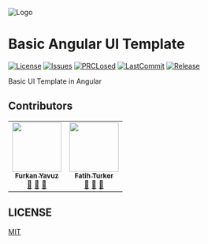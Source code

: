 ![Logo](https://avatars2.githubusercontent.com/u/65504426?s=200&v=4)

# Basic Angular UI Template

[![License](https://img.shields.io/github/license/open-template-hub/basic-angular-ui-template?color=2F7488&style=plastic)]()
[![Issues](https://img.shields.io/github/issues/open-template-hub/basic-angular-ui-template?color=2F7488&style=plastic)]()
[![PRCLosed](https://img.shields.io/github/issues-pr-closed-raw/open-template-hub/basic-angular-ui-template?color=2F7488&style=plastic)]()
[![LastCommit](https://img.shields.io/github/last-commit/open-template-hub/basic-angular-ui-template?color=2F7488&style=plastic)]()
[![Release](https://img.shields.io/github/release/open-template-hub/basic-angular-ui-template?include_prereleases&color=2F7488&style=plastic)]()

Basic UI Template in Angular

## Contributors

<!-- ALL-CONTRIBUTORS-LIST:START - Do not remove or modify this section -->
<!-- prettier-ignore-start -->
<!-- markdownlint-disable -->
<table>
  <tr>
    <td align="center"><a href="https://github.com/furknyavuz"><img src="https://avatars0.githubusercontent.com/u/2248168?s=460&u=435ef6ade0785a7a135ce56cae751fb3ade1d126&v=4" width="100px;" alt=""/><br /><sub><b>Furkan Yavuz</b></sub></a><br /><a href="https://github.com/open-template-hub/basic-angular-ui-template/issues/created_by/furknyavuz" title="Answering Questions">💬</a> <a href="https://github.com/open-template-hub/basic-angular-ui-template/commits?author=furknyavuz" title="Documentation">📖</a> <a href="https://github.com/open-template-hub/basic-angular-ui-template/pulls?q=is%3Apr+reviewed-by%3Afurknyavuz" title="Reviewed Pull Requests">👀</a></td>
    <td align="center"><a href="https://github.com/fatihturker"><img src="https://avatars1.githubusercontent.com/u/2202179?s=460&u=261b1129e7106c067783cb022ab9999aad833bdc&v=4" width="100px;" alt=""/><br /><sub><b>Fatih Turker</b></sub></a><br /><a href="https://github.com/open-template-hub/basic-angular-ui-template/issues/created_by/fatihturker" title="Answering Questions">💬</a> <a href="https://github.com/open-template-hub/basic-angular-ui-template/commits?author=fatihturker" title="Documentation">📖</a> <a href="https://github.com/open-template-hub/basic-angular-ui-template/pulls?q=is%3Apr+reviewed-by%3Afatihturker" title="Reviewed Pull Requests">👀</a></td>
  </tr>
</table>

<!-- markdownlint-enable -->
<!-- prettier-ignore-end -->
<!-- ALL-CONTRIBUTORS-LIST:END -->

## LICENSE

[MIT](LICENSE)
